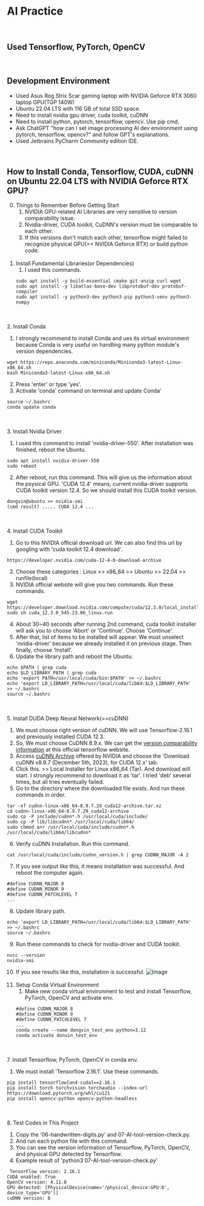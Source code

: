 #   AI Practice
<br>

## Used Tensorflow, PyTorch, OpenCV
<br>

## Development Environment
- Used Asus Rog Strix Scar gaming laptop with NVIDIA Geforce RTX 3060 laptop GPU(TGP 140W)
- Ubuntu 22.04 LTS with 116 GB of total SSD space.
- Need to install nvidia gpu driver, cuda toolkit, cuDNN
- Need to install python, pytorch, tensorflow, opencv. Use pip cmd.
- Ask ChatGPT "how can I set image processing AI dev environment using pytorch, tensorflow, opencv?" and follow GPT's explanations.
- Used Jetbrains PyCharm Community edition IDE.
<br>

## How to Install Conda, Tensorflow, CUDA, cuDNN on Ubuntu 22.04 LTS with NVIDIA Geforce RTX GPU?
0. Things to Remember Before Getting Start
   1. NVIDIA GPU-related AI Libraries are very sensitive to version comparability issue.
   2. Nvidia-driver, CUDA toolkit, CuDNN's version must be comparable to each other.
   3. If this versions don't match each other, tensorflow might failed to recognize physical GPU(== NVIDIA Geforce RTX) or build python code.
<br><br/>
1. Install Fundamental Libraries(or Dependencies)
    1. I used this commands.
    ```shell
    sudo apt install -y build-essential cmake git unzip curl wget
    sudo apt install -y libatlas-base-dev libprotobuf-dev protobuf-compiler
    sudo apt install -y python3-dev python3-pip python3-venv python3-numpy
    ```
<br><br/>
2. Install Conda
   1. I strongly recommend to install Conda and ues its virtual environment because Conda is very useful on handling many python module's version dependencies.
   ```shell
   wget https://repo.anaconda.com/miniconda/Miniconda3-latest-Linux-x86_64.sh 
   bash Miniconda3-latest-Linux-x86_64.sh
   ```
   2. Press 'enter' or type 'yes'.
   3. Activate 'conda' command on terminal and update Conda'
   ```shell
   source ~/.bashrc
   conda update conda
   ```
<br><br/>
3. Install Nvidia Driver
   1. I used this command to install 'nvidia-driver-550'. After installation was finished, reboot the Ubuntu.
   ```shell
   sudo apt install nvidia-driver-550
   sudo reboot
   ```
   2. After reboot, run this command. This will give us the information about the psysical GPU. 'CUDA 12.4' means, current nvidia-driver supports CUDA toolkit version 12.4. So we should install this CUDA toolkit version.
   ```shell
   dongvin@ubuntu >> nvidia-smi
   (cmd result) ..... CUDA 12.4 ...
   ```
<br><br/>
4. Install CUDA Toolkit
   1. Go to this NVIDIA official download url. We can also find this url by googling with 'cuda toolkit 12.4 download'.
   ```text
   https://developer.nvidia.com/cuda-12-4-0-download-archive
   ```
   2. Choose these categories : Linux >> x86_64 >> Ubuntu >> 22.04 >> runfile(local)
   3. NVIDIA official website will give you two commands. Run these commands.
   ```shell
   wget https://developer.download.nvidia.com/compute/cuda/12.3.0/local_installers/cuda_12.3.0_545.23.06_linux.run
   sudo sh cuda_12.3.0_545.23.06_linux.run
   ```
   4. About 30~40 seconds after running 2nd command, cuda toolkit installer will ask you to choose 'Abort' or 'Continue'. Choose 'Continue'.
   5. After that, list of items to be installed will appear. We must unselect 'nvidia-driver' because we already installed it on previous stage. Then finally, choose 'Install'.
   6. Update the library path and reboot the Ubuntu.
   ```shell
   echo $PATH | grep cuda
   echo $LD_LIBRARY_PATH | grep cuda
   echo 'export PATH=/usr/local/cuda/bin:$PATH' >> ~/.bashrc
   echo 'export LD_LIBRARY_PATH=/usr/local/cuda/lib64:$LD_LIBRARY_PATH' >> ~/.bashrc
   source ~/.bashrc
   ```
<br><br/>
5. Install DUDA Deep Neural Network(==cuDNN)
   1. We must choose right version of cuDNN. We will use Tensorflow-2.16.1 and previously installed CUDA 12.3.
   2. So, We must choose CuDNN 8.9.x. We can get the [version comparability information](https://www.tensorflow.org/install/source#gpu) at this official tensorflow website.
   3. Access [cuDNN Archive](https://developer.nvidia.com/rdp/cudnn-archive) offered by NVIDIA and choose the 'Download cuDNN v8.9.7 (December 5th, 2023), for CUDA 12.x' tab.
   4. Click this. >> Local Installer for Linux x86_64 (Tar). And download will start. I strongly recommend to download it as 'tar'. I tried 'deb' several times, but all tries eventually failed.
   5. Go to the directory where the downloaded file exists. And run these commands in order.
   ```shell
   tar -xf cudnn-linux-x86_64-8.9.7.29_cuda12-archive.tar.xz
   cd cudnn-linux-x86_64-8.9.7.29_cuda12-archive
   sudo cp -P include/cudnn*.h /usr/local/cuda/include/
   sudo cp -P lib/libcudnn* /usr/local/cuda/lib64/
   sudo chmod a+r /usr/local/cuda/include/cudnn*.h /usr/local/cuda/lib64/libcudnn*
   ```
   6. Verify cuDNN Installation. Run this command.
   ```shell
   cat /usr/local/cuda/include/cudnn_version.h | grep CUDNN_MAJOR -A 2
   ```
   7. If you see output like this, it means installation was successful. And reboot the computer again.
   ```shell
   #define CUDNN_MAJOR 8
   #define CUDNN_MINOR 9
   #define CUDNN_PATCHLEVEL 7
   ...
   ```
   8. Update library path.
   ```shell
   echo 'export LD_LIBRARY_PATH=/usr/local/cuda/lib64:$LD_LIBRARY_PATH' >> ~/.bashrc
   source ~/.bashrc
   ```
   9. Run these commands to check for nvidia-driver and CUDA toolkit.
   ```shell
   nvcc --version
   nvidia-smi
   ```
   10. If you see results like this, installation is successful.
   ![Image](https://github.com/user-attachments/assets/33e3d5bd-8e78-4b45-85e6-2da2da19b080)
<br><br/>
6. Setup Conda Virtual Environment
   1. Make new conda virtual environment to test and install Tensorflow, PyTorch, OpenCV and activate env.
   ```shell
   #define CUDNN_MAJOR 8
   #define CUDNN_MINOR 9
   #define CUDNN_PATCHLEVEL 7
   ...
   conda create --name dongvin_test_env python=3.12
   conda activate donvin_test_env
   ```
<br><br/>
7. Install Tensorflow, PyTorch, OpenCV in conda env.
   1. We must install 'Tensorflow 2.16.1'. Use these commands.
   ```shell
   pip install tensorflow[and-cuda]==2.16.1
   pip install torch torchvision torchaudio --index-url https://download.pytorch.org/whl/cu121
   pip install opencv-python opencv-python-headless
   ```
<br><br/>
8. Test Codes in This Project
   1. Copy the '06-handwritten-digits.py' and 07-AI-tool-version-check.py.
   2. And run each python file with this command.
   3. You can see the version information of Tensorflow, PyTorch, OpenCV, and physical GPU detected by Tensorflow.
   4. Example result of 'python3 07-AI-tool-version-check.py'
   ```text
    TensorFlow version: 2.16.1
   CUDA enabled: True
   OpenCV version: 4.11.0
   GPU detected: [PhysicalDevice(name='/physical_device:GPU:0', device_type='GPU')]
   cuDNN version: 8
   ```